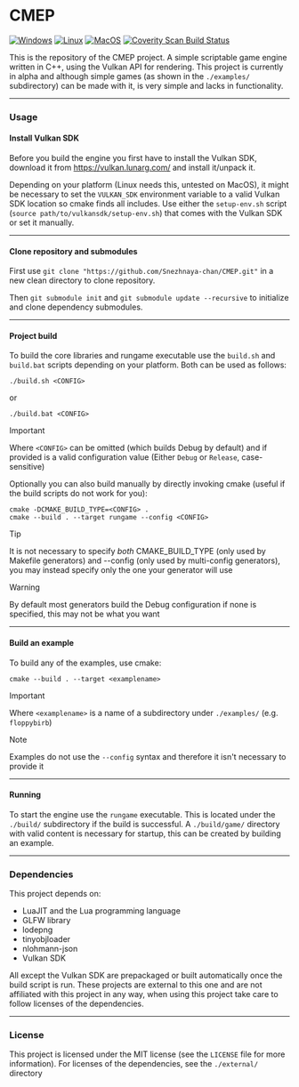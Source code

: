 # CMEP
[![Windows](https://github.com/Snezhnaya-chan/CMEP/actions/workflows/build-windows.yml/badge.svg)](https://github.com/Snezhnaya-chan/CMEP/actions/workflows/build-windows.yml) [![Linux](https://github.com/Snezhnaya-chan/CMEP/actions/workflows/build-linux.yml/badge.svg)](https://github.com/Snezhnaya-chan/CMEP/actions/workflows/build-linux.yml) [![MacOS](https://github.com/Snezhnaya-chan/CMEP/actions/workflows/build-macosx.yml/badge.svg)](https://github.com/Snezhnaya-chan/CMEP/actions/workflows/build-macosx.yml) <a href="https://scan.coverity.com/projects/snezhnaya-chan-cmep"><img alt="Coverity Scan Build Status" src="https://scan.coverity.com/projects/29326/badge.svg"/></a>

This is the repository of the CMEP project. A simple scriptable game engine written in C++, using the Vulkan API for rendering.
This project is currently in alpha and although simple games (as shown in the `./examples/` subdirectory) can be made with it, is very simple and lacks in functionality.

---
### Usage

#### Install Vulkan SDK
Before you build the engine you first have to install the Vulkan SDK, download it from https://vulkan.lunarg.com/ and install it/unpack it.

Depending on your platform (Linux needs this, untested on MacOS), it might be necessary to set the `VULKAN_SDK` environment variable to a valid Vulkan SDK location so cmake finds all includes. Use either the `setup-env.sh` script (`source path/to/vulkansdk/setup-env.sh`) that comes with the Vulkan SDK or set it manually.

---
#### Clone repository and submodules
First use `git clone "https://github.com/Snezhnaya-chan/CMEP.git"` in a new clean directory to clone repository.

Then `git submodule init` and `git submodule update --recursive` to initialize and clone dependency submodules.

---
#### Project build
To build the core libraries and rungame executable use the `build.sh` and `build.bat` scripts depending on your platform.
Both can be used as follows:
```
./build.sh <CONFIG>
```
or
```
./build.bat <CONFIG>
```
> [!IMPORTANT]
> Where `<CONFIG>` can be omitted (which builds Debug by default) and if provided is a valid configuration value (Either `Debug` or `Release`, case-sensitive)

Optionally you can also build manually by directly invoking cmake (useful if the build scripts do not work for you):
```
cmake -DCMAKE_BUILD_TYPE=<CONFIG> .
cmake --build . --target rungame --config <CONFIG>
```
> [!TIP]
> It is not necessary to specify *both* CMAKE_BUILD_TYPE (only used by Makefile generators) and --config (only used by multi-config generators), you may instead specify only the one your generator will use

> [!WARNING]
> By default most generators build the Debug configuration if none is specified, this may not be what you want 

---
#### Build an example

To build any of the examples, use cmake:
```
cmake --build . --target <examplename>
```
> [!IMPORTANT]
> Where `<examplename>` is a name of a subdirectory under `./examples/` (e.g. `floppybirb`)

> [!NOTE]
> Examples do not use the `--config` syntax and therefore it isn't necessary to provide it

---
#### Running
To start the engine use the `rungame` executable. This is located under the `./build/` subdirectory if the build is successful. A `./build/game/` directory with valid content is necessary for startup, this can be created by building an example.

---
### Dependencies
This project depends on:
- LuaJIT and the Lua programming language
- GLFW library
- lodepng
- tinyobjloader
- nlohmann-json
- Vulkan SDK

All except the Vulkan SDK are prepackaged or built automatically once the build script is run.
These projects are external to this one and are not affiliated with this project in any way, when using this project take care to follow licenses of the dependencies.

---

### License
This project is licensed under the MIT license (see the `LICENSE` file for more information). For licenses of the dependencies, see the `./external/` directory 
